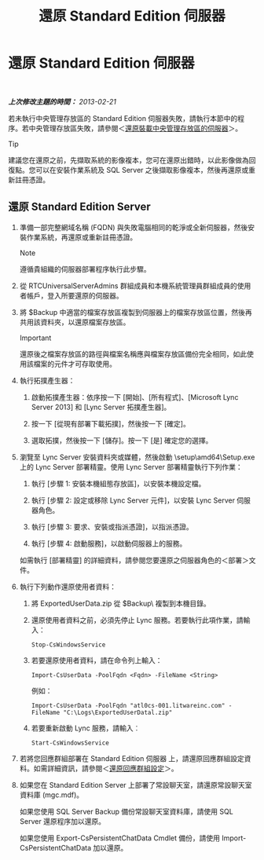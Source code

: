 ﻿---
title: 還原 Standard Edition 伺服器
TOCTitle: 還原 Standard Edition 伺服器
ms:assetid: d1845663-3138-4fd6-b3e7-337e294d40d8
ms:mtpsurl: https://technet.microsoft.com/zh-tw/library/Hh202190(v=OCS.15)
ms:contentKeyID: 52056226
ms.date: 08/10/2015
mtps_version: v=OCS.15
ms.translationtype: HT
---

# 還原 Standard Edition 伺服器

 

_**上次修改主題的時間：** 2013-02-21_

若未執行中央管理存放區的 Standard Edition 伺服器失敗，請執行本節中的程序。若中央管理存放區失敗，請參閱＜[還原裝載中央管理存放區的伺服器](lync-server-2013-restoring-the-server-hosting-the-central-management-store.md)＞。

> [!TIP]
> 建議您在還原之前，先擷取系統的影像複本，您可在還原出錯時，以此影像做為回復點。您可以在安裝作業系統及 SQL Server 之後擷取影像複本，然後再還原或重新註冊憑證。


## 還原 Standard Edition Server

1.  準備一部完整網域名稱 (FQDN) 與失敗電腦相同的乾淨或全新伺服器，然後安裝作業系統，再還原或重新註冊憑證。
    
    > [!NOTE]  
    > 遵循貴組織的伺服器部署程序執行此步驟。
    


2.  從 RTCUniversalServerAdmins 群組成員和本機系統管理員群組成員的使用者帳戶，登入所要還原的伺服器。

3.  將 $Backup 中適當的檔案存放區複製到伺服器上的檔案存放區位置，然後再共用該資料夾，以還原檔案存放區。
    
    > [!IMPORTANT]  
    > 還原後之檔案存放區的路徑與檔案名稱應與檔案存放區備份完全相同，如此使用該檔案的元件才可存取使用。
    


4.  執行拓撲產生器：
    
    1.  啟動拓撲產生器：依序按一下 \[開始\]、\[所有程式\]、\[Microsoft Lync Server 2013\] 和 \[Lync Server 拓撲產生器\]。
    
    2.  按一下 \[從現有部署下載拓撲\]，然後按一下 \[確定\]。
    
    3.  選取拓撲，然後按一下 \[儲存\]。按一下 \[是\] 確定您的選擇。

5.  瀏覽至 Lync Server 安裝資料夾或媒體，然後啟動 \\setup\\amd64\\Setup.exe 上的 Lync Server 部署精靈。使用 Lync Server 部署精靈執行下列作業：
    
    1.  執行 \[步驟 1: 安裝本機組態存放區\]，以安裝本機設定檔。
    
    2.  執行 \[步驟 2: 設定或移除 Lync Server 元件\]，以安裝 Lync Server 伺服器角色。
    
    3.  執行 \[步驟 3: 要求、安裝或指派憑證\]，以指派憑證。
    
    4.  執行 \[步驟 4: 啟動服務\]，以啟動伺服器上的服務。
    
    如需執行 \[部署精靈\] 的詳細資料，請參閱您要還原之伺服器角色的＜部署＞文件。

6.  執行下列動作還原使用者資料：
    
    1.  將 ExportedUserData.zip 從 $Backup\\ 複製到本機目錄。
    
    2.  還原使用者資料之前，必須先停止 Lync 服務。若要執行此項作業，請輸入：
        
            Stop-CsWindowsService
    
    3.  若要還原使用者資料，請在命令列上輸入：
        
            Import-CsUserData -PoolFqdn <Fqdn> -FileName <String>
        
        例如：
        
            Import-CsUserData -PoolFqdn "atl0cs-001.litwareinc.com" -FileName "C:\Logs\ExportedUserDatal.zip"
    
    4.  若要重新啟動 Lync 服務，請輸入︰
        
            Start-CsWindowsService

7.  若將您回應群組部署在 Standard Edition 伺服器 上，請還原回應群組設定資料。如需詳細資訊，請參閱＜[還原回應群組設定](lync-server-2013-restoring-response-group-settings.md)＞。

8.  如果您在 Standard Edition Server 上部署了常設聊天室，請還原常設聊天室資料庫 (mgc.mdf)。
    
    如果您使用 SQL Server Backup 備份常設聊天室資料庫，請使用 SQL Server 還原程序加以還原。
    
    如果您使用 Export-CsPersistentChatData Cmdlet 備份，請使用 Import-CsPersistentChatData 加以還原。

